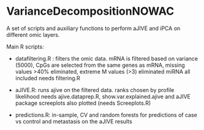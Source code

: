 # VarianceDecompositionNOWAC

A set of scripts and auxiliary functions to perform aJIVE and iPCA on different omic layers. 

Main R scripts:

- datafiltering.R : filters the omic data. 
mRNA is filtered based on variance (5000), 
CpGs are selected from the same genes as mRNA, missing values >40% eliminated, extreme M values (>3) eliminated
miRNA all included
needs filtering.R

- aJIVE.R: runs ajive on the filtered data. 
ranks chosen by profile likelihood
needs ajive.dataprep.R, show.var.explained.ajive and aJIVE package
screeplots also plotted (needs Screeplots.R)

- predictions.R: in-sample, CV and random forests for predictions of case vs control and metastasis 
 on the aJIVE results
